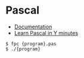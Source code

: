 # Pascal

- [Documentation](https://www.freepascal.org/docs.var)
- [Learn Pascal in Y minutes](https://learnxinyminutes.com/docs/pascal/)

```
$ fpc {program}.pas
$ ./{program}
```
